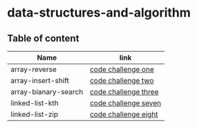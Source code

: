 # data-structures-and-algorithm


## Table of content 

|  Name                  |  link                                                                                                       |
|------------------------|-------------------------------------------------------------------------------------------------------------|
|  array-reverse         |  [code challenge one](https://github.com/Amara002/data-structures-and-algorithm/tree/array-reverse)         |
|  array-insert-shift    |  [code challenge two](https://github.com/Amara002/data-structures-and-algorithm/tree/array-insert-shift)    |
|  array-bianary-search  |  [code challenge three](https://github.com/Amara002/data-structures-and-algorithm/tree/array-binary-search) |
|  linked-list-kth       |  [code challenge seven](https://github.com/Amara002/data-structures-and-algorithm/tree/linked-list-kth)     |
|  linked-list-zip       |  [code challenge eight](https://github.com/Amara002/data-structures-and-algorithm/tree/linked-list-kth)     |
